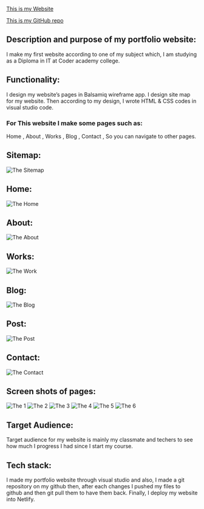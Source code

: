 [This is my Website](https://shabnamlouie.netlify.app/)

[This is my GitHub repo](https://github.com/shabnamlouie/my-second-portfolio)

## Description and purpose of my portfolio website:

I make my first website according to one of my subject which, I am studying as a Diploma in IT at Coder academy college.

## Functionality: 

I design my website’s pages in Balsamiq wireframe app.
I design site map for my website.
Then according to my design, I wrote HTML & CSS codes in visual studio code.
### For This website I make some pages such as: 
Home ,
About ,
Works ,
Blog ,
Contact ,
So you can navigate to other pages.

## Sitemap:
![The Sitemap](images/Home/sitemap.jpg)
## Home:
![The Home](images/Home/Home.jpg)
## About:
![The About](images/Home/About.jpg)
## Works:
![The Work](images/Home/Works.jpg)
## Blog:
![The Blog](images/Home/Blog.jpg)
## Post:
![The Post](images/Home/Posts.jpg)
## Contact:
![The Contact](images/Home/Contact.jpg)
## Screen shots of pages:
![The 1](images/Home/1.jpg)
![The 2](images/Home/2.jpg)
![The 3](images/Home/3.jpg)
![The 4](images/Home/4.jpg)
![The 5](images/Home/5.jpg)
![The 6](images/Home/6.jpg)

## Target Audience:
Target audience for my website is mainly my classmate and techers to see how much I progress I had since I start my course.

## Tech stack:
I made my portfolio website through visual studio and also, I made a git repository on my github then, after each changes I pushed my files to github and then git pull them to have them back.
Finally, I deploy my website into Netlify.